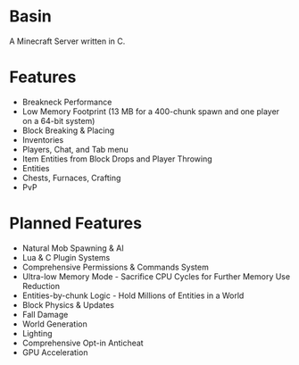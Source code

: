 # Basin
A Minecraft Server written in C.

# Features
* Breakneck Performance
* Low Memory Footprint (13 MB for a 400-chunk spawn and one player on a 64-bit system)
* Block Breaking & Placing
* Inventories
* Players, Chat, and Tab menu
* Item Entities from Block Drops and Player Throwing
* Entities
* Chests, Furnaces, Crafting
* PvP

# Planned Features
* Natural Mob Spawning & AI
* Lua & C Plugin Systems
* Comprehensive Permissions & Commands System
* Ultra-low Memory Mode - Sacrifice CPU Cycles for Further Memory Use Reduction
* Entities-by-chunk Logic - Hold Millions of Entities in a World
* Block Physics & Updates
* Fall Damage
* World Generation
* Lighting
* Comprehensive Opt-in Anticheat
* GPU Acceleration
